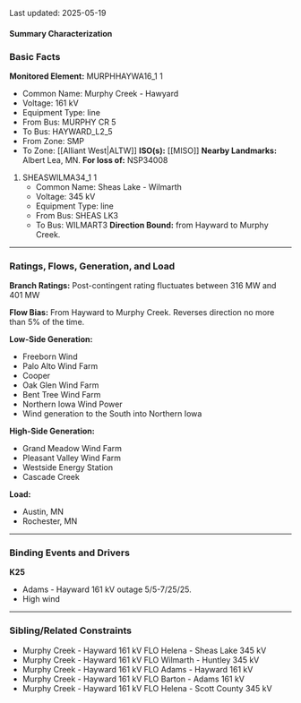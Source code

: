 Last updated: 2025-05-19
#### Summary Characterization
### Basic Facts
**Monitored Element:** MURPHHAYWA16_1 1
- Common Name: Murphy Creek - Hawyard
- Voltage: 161 kV
- Equipment Type: line
- From Bus: MURPHY CR 5
- To Bus: HAYWARD_L2_5
- From Zone: SMP
- To Zone: [[Alliant West|ALTW]]
**ISO(s):** [[MISO]]
**Nearby Landmarks:** Albert Lea, MN.
**For loss of:** NSP34008
1. SHEASWILMA34_1 1
    - Common Name: Sheas Lake - Wilmarth
    - Voltage: 345 kV
	- Equipment Type: line
    - From Bus: SHEAS LK3
    - To Bus: WILMART3
**Direction Bound:** from Hayward to Murphy Creek.

---
### Ratings, Flows, Generation, and Load
**Branch Ratings:**
Post-contingent rating fluctuates between 316 MW and 401 MW 

**Flow Bias:**
From Hayward to Murphy Creek. Reverses direction no more than 5% of the time.

**Low-Side Generation:**
- Freeborn Wind
- Palo Alto Wind Farm
- Cooper
- Oak Glen Wind Farm
- Bent Tree Wind Farm
- Northern Iowa Wind Power
- Wind generation to the South into Northern Iowa

**High-Side Generation:**
- Grand Meadow Wind Farm
- Pleasant Valley Wind Farm
- Westside Energy Station
- Cascade Creek

**Load:**
- Austin, MN
- Rochester, MN

---
### Binding Events and Drivers
**K25**
- Adams - Hayward 161 kV outage 5/5-7/25/25.
- High wind

---
### Sibling/Related Constraints
- Murphy Creek - Hayward 161 kV FLO Helena - Sheas Lake 345 kV
- Murphy Creek - Hayward 161 kV FLO Wilmarth - Huntley 345 kV
- Murphy Creek - Hayward 161 kV FLO Adams - Hayward 161 kV
- Murphy Creek - Hayward 161 kV FLO Barton - Adams 161 kV
- Murphy Creek - Hayward 161 kV FLO Helena - Scott County 345 kV